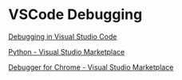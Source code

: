 <!-- #vscode-debug -->
# VSCode Debugging

[Debugging in Visual Studio Code](https://code.visualstudio.com/docs/editor/debugging)

[Python - Visual Studio Marketplace](https://marketplace.visualstudio.com/items?itemName=ms-python.python)

[Debugger for Chrome - Visual Studio Marketplace](https://marketplace.visualstudio.com/items?itemName=msjsdiag.debugger-for-chrome)
